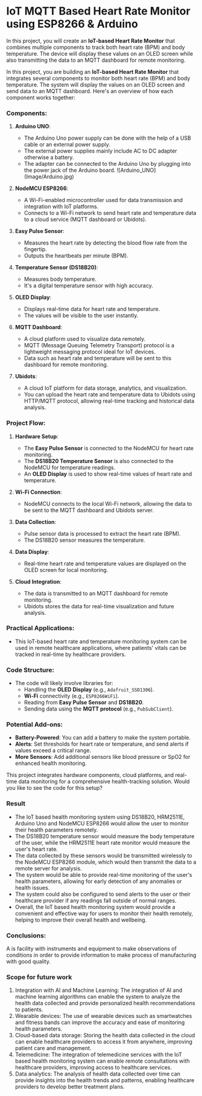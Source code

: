 # IoT MQTT Based Heart Rate Monitor using ESP8266 & Arduino

In this project, you will create an **IoT-based Heart Rate Monitor** that combines multiple components to track both heart rate (BPM) and body temperature. 
The device will display these values on an OLED screen while also transmitting the data to an MQTT dashboard for remote monitoring.

In this project, you are building an **IoT-based Heart Rate Monitor** that integrates several components to monitor both heart rate (BPM) and body temperature. The system will display the values on an OLED screen and send data to an MQTT dashboard. Here's an overview of how each component works together:

### Components:
1. **Arduino UNO**:
   - The Arduino Uno power supply can be done with the help of a USB cable or an external power
     supply.
   - The external power supplies mainly include AC to DC adapter otherwise a battery.
   - The adapter can be connected to the Arduino Uno by plugging into the power jack of the Arduino
     board.
![Arduino_UNO] (Image/Arduino.jpg)
     
3. **NodeMCU ESP8266**:
   - A Wi-Fi-enabled microcontroller used for data transmission and integration with IoT platforms.
   - Connects to a Wi-Fi network to send heart rate and temperature data to a cloud service (MQTT dashboard or Ubidots).

2. **Easy Pulse Sensor**:
   - Measures the heart rate by detecting the blood flow rate from the fingertip.
   - Outputs the heartbeats per minute (BPM).

3. **Temperature Sensor (DS18B20)**:
   - Measures body temperature.
   - It's a digital temperature sensor with high accuracy.

4. **OLED Display**:
   - Displays real-time data for heart rate and temperature.
   - The values will be visible to the user instantly.

5. **MQTT Dashboard**:
   - A cloud platform used to visualize data remotely.
   - MQTT (Message Queuing Telemetry Transport) protocol is a lightweight messaging protocol ideal for IoT devices.
   - Data such as heart rate and temperature will be sent to this dashboard for remote monitoring.

6. **Ubidots**:
   - A cloud IoT platform for data storage, analytics, and visualization.
   - You can upload the heart rate and temperature data to Ubidots using HTTP/MQTT protocol, allowing real-time tracking and historical data analysis.

### Project Flow:
1. **Hardware Setup**:
   - The **Easy Pulse Sensor** is connected to the NodeMCU for heart rate monitoring.
   - The **DS18B20 Temperature Sensor** is also connected to the NodeMCU for temperature readings.
   - An **OLED Display** is used to show real-time values of heart rate and temperature.
   
2. **Wi-Fi Connection**:
   - NodeMCU connects to the local Wi-Fi network, allowing the data to be sent to the MQTT dashboard and Ubidots server.

3. **Data Collection**:
   - Pulse sensor data is processed to extract the heart rate (BPM).
   - The DS18B20 sensor measures the temperature.

4. **Data Display**:
   - Real-time heart rate and temperature values are displayed on the OLED screen for local monitoring.

5. **Cloud Integration**:
   - The data is transmitted to an MQTT dashboard for remote monitoring.
   - Ubidots stores the data for real-time visualization and future analysis.

### Practical Applications:
- This IoT-based heart rate and temperature monitoring system can be used in remote healthcare applications, where patients' vitals can be tracked in real-time by healthcare providers.

### Code Structure:
- The code will likely involve libraries for:
  - Handling the **OLED Display** (e.g., `Adafruit_SSD1306`).
  - **Wi-Fi** connectivity (e.g., `ESP8266WiFi`).
  - Reading from **Easy Pulse Sensor** and **DS18B20**.
  - Sending data using the **MQTT protocol** (e.g., `PubSubClient`).

### Potential Add-ons:
- **Battery-Powered**: You can add a battery to make the system portable.
- **Alerts**: Set thresholds for heart rate or temperature, and send alerts if values exceed a critical range.
- **More Sensors**: Add additional sensors like blood pressure or SpO2 for enhanced health monitoring.

This project integrates hardware components, cloud platforms, and real-time data monitoring for a comprehensive health-tracking solution. Would you like to see the code for this setup?

### Result

- The IoT based health monitoring system using DS18B20, HRM2511E, Arduino Uno and NodeMCU ESP8266 would allow the user to monitor their health parameters remotely.
- The DS18B20 temperature sensor would measure the body temperature of the user, while the HRM2511E heart rate monitor would measure the user's heart rate.
- The data collected by these sensors would be transmitted wirelessly to the NodeMCU ESP8266 module, which would then transmit the data to a remote server for analysis.
- The system would be able to provide real-time monitoring of the user's health parameters, allowing for early detection of any anomalies or health issues.
- The system could also be configured to send alerts to the user or their healthcare provider if any readings fall outside of normal ranges.
- Overall, the IoT based health monitoring system would provide a convenient and effective way for users to monitor their health remotely, helping to improve their overall health and wellbeing.

### Conclusions:

A is facility with instruments and equipment to make observations of conditions in order to provide information to make process of manufacturing with good quality.

### Scope for future work

1. Integration with AI and Machine Learning: The integration of AI and machine learning algorithms can enable the system to analyze the health data collected and provide personalized health recommendations to patients.
2. Wearable devices: The use of wearable devices such as smartwatches and fitness bands can improve the accuracy and ease of monitoring health parameters.
3. Cloud-based data storage: Storing the health data collected in the cloud can enable healthcare providers to access it from anywhere, improving patient care and management.
4. Telemedicine: The integration of telemedicine services with the IoT based health monitoring system can enable remote consultations with healthcare providers, improving access to healthcare services.
5. Data analytics: The analysis of health data collected over time can provide insights into the health trends and patterns, enabling healthcare providers to develop better treatment plans.


